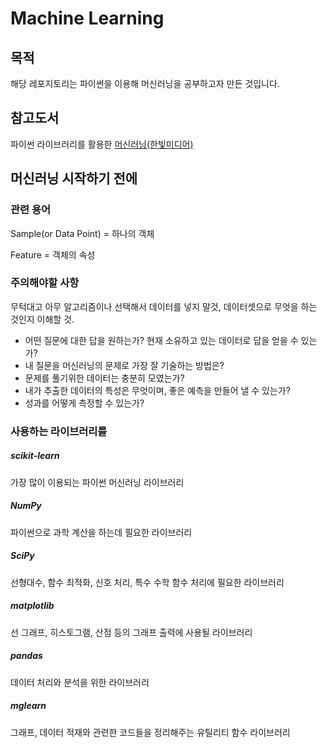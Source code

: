 # Machine Learning

## 목적
해당 레포지토리는 파이썬을 이용해 머신러닝을 공부하고자 만든 것입니다.

## 참고도서

파이썬 라이브러리를 활용한 [머신러닝(한빛미디어)](https://github.com/rickiepark/introduction_to_ml_with_python)

## 머신러닝 시작하기 전에

### 관련 용어

Sample(or Data Point)  = 하나의 객체

Feature = 객체의 속성

### 주의해야할 사항

무턱대고 아무 알고리즘이나 선택해서 데이터를 넣지 말것, 데이터셋으로 무엇을 하는 것인지 이해할 것.

- 어떤 질문에 대한 답을 원하는가? 현재 소유하고 있는 데이터로 답을 얻을 수 있는가?
- 내 질문을 머신러닝의 문제로 가장 잘 기술하는 방법은?
- 문제를 풀기위한 데이터는 충분히 모였는가?
- 내가 추출한 데이터의 특성은 무엇이며, 좋은 예측을 만들어 낼 수 있는가?
- 성과를 어떻게 측정할 수 있는가?

### 사용하는 라이브러리를

##### scikit-learn

가장 많이 이용되는 파이썬 머신러닝 라이브러리

##### NumPy

파이썬으로 과학 계산을 하는데 필요한 라이브러리

##### SciPy

선형대수, 함수 최적화, 신호 처리, 특수 수학 함수 처리에 필요한 라이브러리

##### matplotlib

선 그래프, 히스토그램, 산점 등의 그래프 출력에 사용될 라이브러리

##### pandas

데이터 처리와 분석을 위한 라이브러리

##### mglearn

그래프, 데이터 적재와 관련한 코드들을 정리해주는 유틸리티 함수 라이브러리
